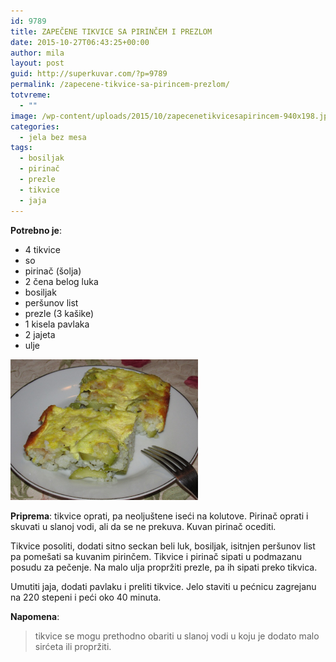 ```yaml
---
id: 9789
title: ZAPEČENE TIKVICE SA PIRINČEM I PREZLOM
date: 2015-10-27T06:43:25+00:00
author: mila
layout: post
guid: http://superkuvar.com/?p=9789
permalink: /zapecene-tikvice-sa-pirincem-prezlom/
totvreme:
  - ""
image: /wp-content/uploads/2015/10/zapecenetikvicesapirincem-940x198.jpg
categories:
  - jela bez mesa
tags:
  - bosiljak
  - pirinač
  - prezle
  - tikvice
  - jaja
---
```

**Potrebno je**:  
* 4 tikvice  
* so  
* pirinač (šolja)  
* 2 čena belog luka  
* bosiljak  
* peršunov list  
* prezle (3 kašike)  
* 1 kisela pavlaka  
* 2 jajeta  
* ulje

<img class="alignnone wp-image-9792 size-medium" src="/wp-content/uploads/2015/10/zapecenetikvicesapirincem-1024x768.jpg" alt="zapecenetikvicesapirincem" width="300" height="225" /> 

**Priprema**: tikvice oprati, pa neoljuštene iseći na kolutove. Pirinač oprati i skuvati u slanoj vodi, ali da se ne prekuva. Kuvan pirinač ocediti.

Tikvice posoliti, dodati sitno seckan beli luk, bosiljak, isitnjen peršunov list pa pomešati sa kuvanim pirinčem. Tikvice i pirinač sipati u podmazanu posudu za pečenje. Na malo ulja propržiti prezle, pa ih sipati preko tikvica.

Umutiti jaja, dodati pavlaku i preliti tikvice. Jelo staviti u pećnicu zagrejanu na 220 stepeni i peći oko 40 minuta.

**Napomena**: 
> tikvice se mogu prethodno obariti u slanoj vodi u koju je dodato malo sirćeta ili propržiti.